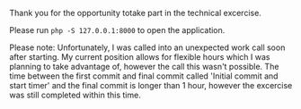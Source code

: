 Thank you for the opportunity totake part in the technical excercise.

Please run `php -S 127.0.0.1:8000` to open the application.

Please note: Unfortunately, I was called into an unexpected work call soon after starting. My current position allows for flexible hours which I was planning to take advantage of, however the call this wasn't possible. The time between the first commit and final commit called 'Initial commit and start timer' and the final commit is longer than 1 hour, however the excercise was still completed within this time.
